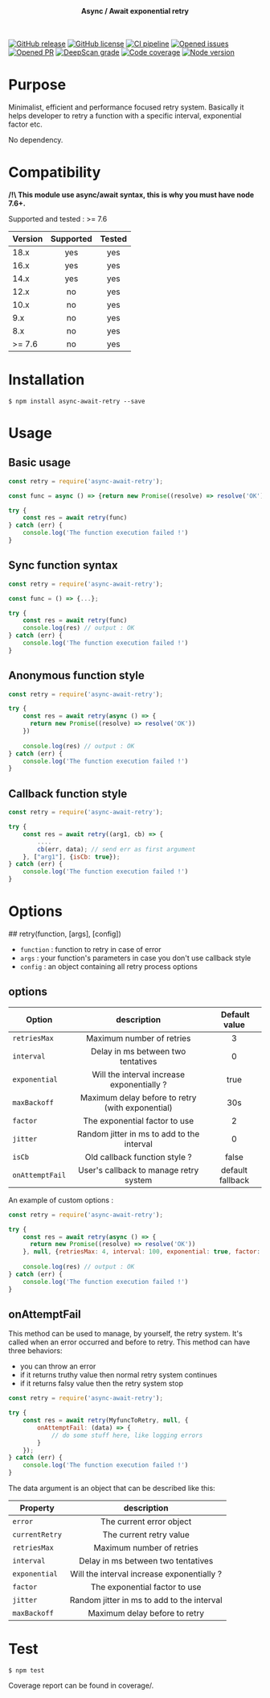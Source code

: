 <div align="center">
<b>Async / Await exponential retry</b><br/>
<br/><br/>
</div>

[![GitHub release](https://img.shields.io/npm/v/async-await-retry.svg)](https://github.com/VoodooTeam/async-await-retry/releases/)
[![GitHub license](https://img.shields.io/github/license/VoodooTeam/async-await-retry.svg)](https://github.com/VoodooTeam/async-await-retry/blob/master/LICENSE)
[![CI pipeline](https://github.com/VoodooTeam/async-await-retry/workflows/Node.js%20CI/badge.svg)](https://github.com/VoodooTeam/async-await-retry/actions?query=workflow%3A%22Node.js+CI%22)
[![Opened issues](https://img.shields.io/github/issues-raw/VoodooTeam/async-await-retry.svg)](https://github.com/VoodooTeam/async-await-retry/issues)
[![Opened PR](https://img.shields.io/github/issues-pr-raw/VoodooTeam/async-await-retry.svg)](https://github.com/VoodooTeam/async-await-retry/pulls)
[![DeepScan grade](https://deepscan.io/api/teams/12068/projects/15025/branches/292974/badge/grade.svg)](https://deepscan.io/dashboard#view=project&tid=12068&pid=15025&bid=292974)
[![Code coverage](https://codecov.io/gh/VoodooTeam/async-await-retry/branch/master/graph/badge.svg)](https://codecov.io/gh/VoodooTeam/async-await-retry)
[![Node version](https://img.shields.io/node/v-lts/async-await-retry.svg)](https://github.com/VoodooTeam/async-await-retry)


# Purpose

Minimalist, efficient and performance focused retry system.
Basically it helps developer to retry a function with a specific interval, exponential factor etc.

No dependency.

# Compatibility

**/!\ This module use async/await syntax, this is why you must have node 7.6+.**

Supported and tested : >= 7.6

| Version       | Supported     | Tested         |
| ------------- |:-------------:|:--------------:|
| 18.x          | yes           | yes            |
| 16.x          | yes           | yes            |
| 14.x          | yes           | yes            |
| 12.x          | no            | yes            |
| 10.x          | no            | yes            |
| 9.x           | no            | yes            |
| 8.x           | no            | yes            |
| >= 7.6        | no            | yes            |

# Installation

```console
$ npm install async-await-retry --save
```

# Usage

## Basic usage
```javascript
const retry = require('async-await-retry');

const func = async () => {return new Promise((resolve) => resolve('OK'))};

try {
    const res = await retry(func)
} catch (err) {
    console.log('The function execution failed !')
}
```

## Sync function syntax
```javascript
const retry = require('async-await-retry');

const func = () => {...};

try {
    const res = await retry(func)
    console.log(res) // output : OK
} catch (err) {
    console.log('The function execution failed !')
}
```

## Anonymous function style
```javascript
const retry = require('async-await-retry');

try {
    const res = await retry(async () => {
      return new Promise((resolve) => resolve('OK'))
    })
    
    console.log(res) // output : OK
} catch (err) {
    console.log('The function execution failed !')
}
```

## Callback function style
```javascript
const retry = require('async-await-retry');

try {
    const res = await retry((arg1, cb) => {
        ....
        cb(err, data); // send err as first argument
    }, ["arg1"], {isCb: true});
} catch (err) {
    console.log('The function execution failed !')
}
```

# Options

## retry(function, [args], [config])

* `function` : function to retry in case of error
* `args` : your function's parameters in case you don't use callback style
* `config` : an object containing all retry process options

## options

| Option          | description                                      | Default value    |
| --------------- |:------------------------------------------------:|:----------------:|
| `retriesMax`    | Maximum number of retries                        | 3                |
| `interval`      | Delay in ms between two tentatives               | 0                |
| `exponential`   | Will the interval increase exponentially ?       | true             |
| `maxBackoff`    | Maximum delay before to retry (with exponential) | 30s              |
| `factor`        | The exponential factor to use                    | 2                |
| `jitter`        | Random jitter in ms to add to the interval       | 0                |
| `isCb`          | Old callback function style ?                    | false            |
| `onAttemptFail` | User's callback to manage retry system           | default fallback |


An example of custom options :
```javascript
const retry = require('async-await-retry');

try {
    const res = await retry(async () => {
      return new Promise((resolve) => resolve('OK'))
    }, null, {retriesMax: 4, interval: 100, exponential: true, factor: 3, jitter: 100})
    
    console.log(res) // output : OK
} catch (err) {
    console.log('The function execution failed !')
}
```

## onAttemptFail
This method can be used to manage, by yourself, the retry system.
It's called when an error occurred and before to retry.
This method can have three behaviors:
- you can throw an error
- if it returns truthy value then normal retry system continues
- if it returns falsy value then the retry system stop

```javascript
const retry = require('async-await-retry');

try {
    const res = await retry(MyfuncToRetry, null, {
        onAttemptFail: (data) => {
            // do some stuff here, like logging errors
        }
    });
} catch (err) {
    console.log('The function execution failed !')
}
```

The data argument is an object that can be described like this:

| Property        | description                                |
| --------------- |:------------------------------------------:|
| `error`         | The current error object                   |
| `currentRetry`  | The current retry value                    |
| `retriesMax`    | Maximum number of retries                  |
| `interval`      | Delay in ms between two tentatives         |
| `exponential`   | Will the interval increase exponentially ? |
| `factor`        | The exponential factor to use              |
| `jitter`        | Random jitter in ms to add to the interval |
| `maxBackoff`    | Maximum delay before to retry              |

# Test

```console
$ npm test
```

Coverage report can be found in coverage/.
